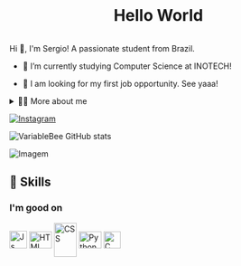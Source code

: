 <!--título-->
<div id="user-content-toc">
  <ul align="center">
    <summary><h1 style="display: inline-block">Hello World</h1></summary>
</div>

<!-- Presentation -->
<p>
  Hi 🍓, I'm Sergio! A passionate student from Brazil.

  - 🐰 I’m currently studying Computer Science at INOTECH!

  - 🔭 I am looking for my first job opportunity. See yaaa!
</p>

<!-- Dropdown -->
<details>
  <summary>🏳️‍🌈 More about me</summary>

  - 💬 I am 17 years old, currently living in Brazil. 
  - ⚡ I enjoy Olivia Rodrigo! <3. \o/
</details>

<!-- Links -->
[![Instagram](https://img.shields.io/badge/Instagram-E4405F?style=for-the-badge&logo=instagram&logoColor=white)](https://www.instagram.com/sergiocesarsz/)

<!-- GithubStats -->
![VariableBee GitHub stats](https://github-readme-stats.vercel.app/api?username=sercheetos&show_icons=true&theme=gotham)

<!-- GIF -->
<p align="left">
  <img align="center" src="https://media0.giphy.com/media/v1.Y2lkPTc5MGI3NjExMDQ1NDljMmJyNWp5eHhtc2VsNjR0ZHBndWRyOGY0cTR6YmNsbzZuaSZlcD12MV9pbnRlcm5hbF9naWZfYnlfaWQmY3Q9Zw/qzpSyap0nBLbSNog6n/giphy.webp" alt="Imagem">
</p>

## 🧃 Skills
<!-- Skills: Programming Languages -->
  <div style="flex-basis: 48%;">
    <h3>I'm good on</h3>
    <img align="center" alt="Js" height="31" width="31" src="https://uxwing.com/wp-content/themes/uxwing/download/brands-and-social-media/canva-icon.png">
    <img align="center" alt="HTML" height="30" width="40" src="https://cdn.worldvectorlogo.com/logos/overwatch-2.svg">
    <img align="center" alt="CSS" height="60" width="40" src="https://todopoleras.cl/wp-content/uploads/2022/06/WhatsApp_Image_2022-06-22_at_7.15.59_PM-removebg-preview.png">
    <img align="center" alt="Python" height="30" width="40" src="https://cdn.worldvectorlogo.com/logos/minecraft.svg">
    <img align="center" alt="C" height="30" width="30" src="https://cdn2.steamgriddb.com/icon/2119b8d43eafcf353e07d7cb5554170b/32/256x256.png">
  </div>
  
